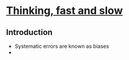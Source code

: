 # [Thinking, fast and slow](https://www.goodreads.com/book/show/11468377-thinking-fast-and-slow)
## Introduction
- Systematic errors are known as biases
- 